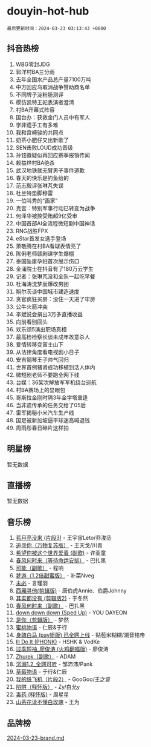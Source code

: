 # douyin-hot-hub

`最后更新时间：2024-03-23 03:13:43 +0800`

## 抖音热榜

1. WBG零封JDG
1. 郭洋村BA三分雨
1. 去年全国水产品总产量7100万吨
1. 中方回应乌取消战争赞助商名单
1. 不同牌子淀粉肠测评
1. 模仿凯特王妃表演者澄清
1. 村BA开幕式阵容
1. 国台办：获救金门人员中有军人
1. 学非遗手工有多难
1. 我和宫崎骏的共同点
1. 奶茶小肥仔又出新歌了
1. SEN击败LOUD成功晋级
1. 孙铭徽疑似再回应赛季报销传闻
1. 赖益烨村BA绝杀
1. 武汉地铁就无臂男子事件道歉
1. 春天的快乐是钓鱼给的
1. 范志毅评张琳芃失误
1. 杜兰特垫脚穆雷
1. 一位叫秀的“画家”
1. 克宫：特别军事行动已转变为战争
1. 何泽华被控受贿超9亿受审
1. 中国首部AI全流程微短剧中国神话
1. RNG战胜FPX
1. eStar首发女选手登场
1. 萧敬腾在村BA看球表情亮了
1. 陈俐老师赣剧课学生爆棚
1. 泰国坠崖孕妇首次展示伤口
1. 金涌院士在抖音有了180万云学生
1. 记者：张琳芃没和全队一起吃早餐
1. 杜海涛沈梦辰爆改男团
1. 朔尔茨谈中国城市建造速度
1. 贪官疯狂买房：没住一天进了牢房
1. 公牛火箭冲突
1. 李斌说会捐出3万多直播收益
1. 向前看别回头
1. 欢乐颂5演出职场真相
1. 最高检检察长谈未成年故意杀人
1. 爱情转移变富士山下
1. 从法律角度看电视剧小日子
1. 安吉钢琴王子帅气回归
1. 世界首例猪肾成功移植到活人体内
1. 微短剧老师不要跑全网下线
1. 台媒：36架次解放军军机绕台巡航
1. 村BA赛场上的显眼包
1. 哥斯拉金刚时隔3年金字塔重逢
1. 当非遗传承的任务交给了05后
1. 雷军揭秘小米汽车生产线
1. 国足被新加坡逼平球迷高喊退钱
1. 周雨彤春日碎片这样拍

## 明星榜

暂无数据

## 直播榜

暂无数据

## 音乐榜

1. [若月亮没来 (片段3)](https://sf5-hl-cdn-tos.douyinstatic.com/obj/tos-cn-ve-2774/okfyEUsGW1B1ovJi5JiN9IjvAT2lMwA054GoEB) - 王宇宙Leto/乔浚丞
1. [追寻你（万物复苏版）](https://sf3-cdn-tos.douyinstatic.com/obj/tos-cn-ve-2774/oYeAZJsbjIDit9APmBg8u6uDUQnHmoCf3gbo74) - 王天戈/川青
1. [希望你被这个世界爱着 (副歌)](https://sf5-hl-cdn-tos.douyinstatic.com/obj/tos-cn-ve-2774/oUHCmWQfZlE3QQBKBeD8rCFLpJzPgCpImhsxMt) - 许亚童
1. [春风何时来（等待命运安排）](https://sf5-hl-cdn-tos.douyinstatic.com/obj/tos-cn-ve-2774/oICBNbD3gelMfB4WgiD1KI2jQtXZE2FgHLwtsl) - 巴扎黑
1. [可能（副歌）](https://sf3-cdn-tos.douyinstatic.com/obj/tos-cn-ve-2774/cde1731888894259b333569393c2fb51) - 程响
1. [梦游（1.2倍甜蜜版）](https://sf5-hl-cdn-tos.douyinstatic.com/obj/tos-cn-ve-2774/o4gyAUm8hwufoEABmwVIiQtHsFuGzAEEWtNMzo) - 补菜Nveg
1. [未必](https://sf5-hl-cdn-tos.douyinstatic.com/obj/tos-cn-ve-2774/ogntQMFnKQDZUgTCYuJgfLEtleYZZFxBQqhhFB) - 言瑾羽
1. [西厢寻他(剪辑版)](https://sf5-hl-cdn-tos.douyinstatic.com/obj/tos-cn-ve-2774/oUsAVfAQKlRNxEv5qxvIB8o5qmIWUcXbzJKJhw) - 唐伯虎Annie、伯爵Johnny
1. [其实都没有 (剪辑版2)](https://sf3-cdn-tos.douyinstatic.com/obj/tos-cn-ve-2774/oEBNQenHZtBhxYjGgUDQk0BCHTigQafgFlbQ7k) - 于冬然
1. [春风何时来（副歌）](https://sf5-hl-cdn-tos.douyinstatic.com/obj/tos-cn-ve-2774/ow7tbAiAWI2giBUrmu0hMMh3UYP3ZXdbDYiXd) - 巴扎黑
1. [down down down (Sped Up)](https://sf5-hl-cdn-tos.douyinstatic.com/obj/tos-cn-ve-2774/ow80iABiXIO9DsFwK6WeZKMaJRi3BPJAotDy8m) - YOU DAYEON
1. [是你（剪辑版）](https://sf5-hl-cdn-tos.douyinstatic.com/obj/tos-cn-ve-2774/46019dae783c4c969944217fe1cfafc4) - 梦然
1. [蜜桃物语](https://sf5-hl-cdn-tos.douyinstatic.com/obj/tos-cn-ve-2774/oIhOSCZtIACtYU4XQkngiW9kCBfVD1Fz9IYeqL) - 仁辰&于行
1. [身骑白马 (pay姐版) 已全网上线](https://sf5-hl-cdn-tos.douyinstatic.com/obj/tos-cn-ve-2774/oQLO5ZgLsFkaDhdIIveF2zUCgfweY0gWaH4AQG) - 黏苞米糊糊/潮音铭帝
1. [lll Do lt (PHONK)](https://sf6-cdn-tos.douyinstatic.com/obj/tos-cn-ve-2774/osfNbddrZl4hIgEDk6kFftBDBJ1X8MZxH1QCOB) - HSHK & VodKe
1. [过季短袖_廖俊涛 (火鸡翻唱版)](https://sf3-cdn-tos.douyinstatic.com/obj/tos-cn-ve-2774/ogQVJl0tRBKxQgZji7YClFEBrVDeHpPTWfCZbQ) - 廖俊涛
1. [Zhurek（副歌）](https://sf6-cdn-tos.douyinstatic.com/obj/tos-cn-ve-2774/ooQm8FBZQDlf0btEYgVpCcSCQfrdJGBEKZYBGS) - ADAM
1. [沉溺1.2_全网可听](https://sf5-hl-cdn-tos.douyinstatic.com/obj/tos-cn-ve-2774/ok2QoiBqsWAX9McZmWiI9gAB0EzwD4Xj6yfmtH) - 邹沛沛/Pank
1. [草莓物语](https://sf5-hl-cdn-tos.douyinstatic.com/obj/tos-cn-ve-2774/okynhJ7jEAIIZBfsLgYMEI8QC3WbQNN66RKzhT) - 于行&仁辰
1. [我的纸飞机（片段2）](https://sf6-cdn-tos.douyinstatic.com/obj/tos-cn-ve-2774/oM2ZrKcg2CD5AeRB2gkeXOFB1IxAGJdZPazYHf) - GooGoo/王之睿
1. [陷阱（释怀版）](https://sf3-cdn-tos.douyinstatic.com/obj/tos-cn-ve-2774/oE8C21LeZrzKLDFfQYgMzx4GAIHageG5IzayY7) - Zy/白允y
1. [毒药 (释怀版)](https://sf5-hl-cdn-tos.douyinstatic.com/obj/tos-cn-ve-2774/oYILMEAzspdZBIzy4frJNB8ZHPHWAhiwowd4Ad) - 周星星
1. [山茶花读不懂白玫瑰](https://sf5-hl-cdn-tos.douyinstatic.com/obj/tos-cn-ve-2774/osfn8B7DktrRHEPJgPCfDbw7QDQEkwC16BxZg9) - 王为

## 品牌榜

[2024-03-23-brand.md](2024-03-23-brand.md)
